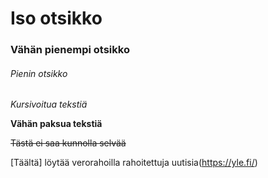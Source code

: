 # Iso otsikko
### Vähän pienempi otsikko
###### Pienin otsikko

*Kursivoitua tekstiä*

__Vähän paksua tekstiä__

~~Tästä ei saa kunnolla selvää~~

[Täältä] löytää verorahoilla rahoitettuja uutisia(https://yle.fi/)
